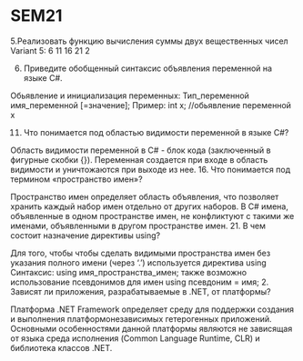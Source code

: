 # SEM21
5.Реализовать функцию вычисления суммы двух  вещественных чисел
Variant  5:  6   11   16   21    2

6. Приведите обобщенный синтаксис объявления переменной на языке C#.

Обьявление и инициализация переменных:
Тип_переменной имя_переменной [=значение];
Пример:
int x; //обьявление переменной x

11. Что понимается под областью видимости переменной в языке C#?

Область видимости переменной в C# - блок кода (заключенный в фигурные скобки {}). Переменная создается при входе в область видимости и 
уничтожаются при выходе из нее.
16. Что понимается под термином «пространство имен»?

Пространство имен определяет область объявления, что позволяет хранить каждый набор имен отдельно от других наборов.
В С# имена, объявленные в одном пространстве имен, не конфликтуют с такими же именами, объявленными в другом пространстве имен.
21. В чем состоит назначение директивы using?

Для того, чтобы чтобы сделать видимыми пространства имен без указания полного имени (через ‘.’) используется директива using
Синтаксис:
using имя_пространства_имен;
также возможно использование псевдонимов для имен
using псевдоним = имя;
2. Зависят ли приложения, разрабатываемые в .NET, от платформы?

Платформа .NET Framework определяет среду для поддержки создания и выполнения платформонезависимых гетерогенных приложений. Основными
особенностями данной платформы являются не зависящая от языка среда исполнения (Common Language Runtime, CLR) и библиотека классов .NET.
